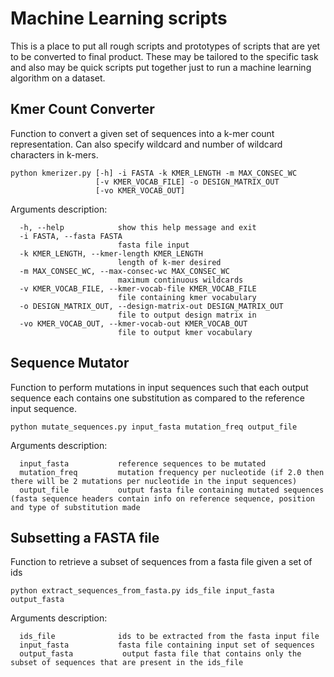 # Machine Learning scripts

This is a place to put all rough scripts and prototypes of scripts that are yet to be converted to final product. These may be tailored to the specific task and also may be quick scripts put together just to run a machine learning algorithm on a dataset.

## Kmer Count Converter
Function to convert a given set of sequences into a k-mer count representation. Can also specify wildcard and number of wildcard characters in k-mers.

```
python kmerizer.py [-h] -i FASTA -k KMER_LENGTH -m MAX_CONSEC_WC
                   [-v KMER_VOCAB_FILE] -o DESIGN_MATRIX_OUT
                   [-vo KMER_VOCAB_OUT]
```

Arguments description:

```
  -h, --help            show this help message and exit
  -i FASTA, --fasta FASTA
                        fasta file input
  -k KMER_LENGTH, --kmer-length KMER_LENGTH
                        length of k-mer desired
  -m MAX_CONSEC_WC, --max-consec-wc MAX_CONSEC_WC
                        maximum continuous wildcards
  -v KMER_VOCAB_FILE, --kmer-vocab-file KMER_VOCAB_FILE
                        file containing kmer vocabulary
  -o DESIGN_MATRIX_OUT, --design-matrix-out DESIGN_MATRIX_OUT
                        file to output design matrix in
  -vo KMER_VOCAB_OUT, --kmer-vocab-out KMER_VOCAB_OUT
                        file to output kmer vocabulary
```

## Sequence Mutator
Function to perform mutations in input sequences such that each output sequence each contains one substitution as compared to the reference input sequence.
```
python mutate_sequences.py input_fasta mutation_freq output_file
```

Arguments description:

```
  input_fasta           reference sequences to be mutated
  mutation_freq         mutation frequency per nucleotide (if 2.0 then there will be 2 mutations per nucleotide in the input sequences)
  output_file           output fasta file containing mutated sequences (fasta sequence headers contain info on reference sequence, position and type of substitution made  
```

## Subsetting a FASTA file
Function to retrieve a subset of sequences from a fasta file given a set of ids

```
python extract_sequences_from_fasta.py ids_file input_fasta output_fasta
```

Arguments description:

```
  ids_file              ids to be extracted from the fasta input file
  input_fasta           fasta file containing input set of sequences
  output_fasta           output fasta file that contains only the subset of sequences that are present in the ids_file  
```


